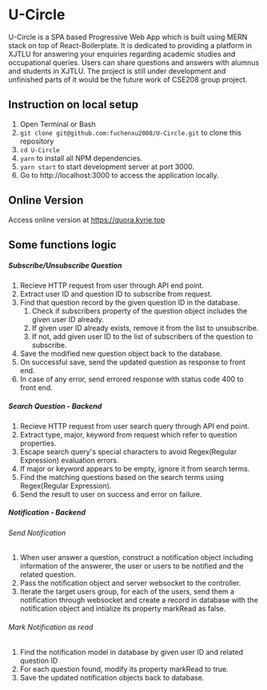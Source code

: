 # U-Circle

U-Circle is a SPA based Progressive Web App which is built using MERN stack on top of React-Boilerplate. It is dedicated to providing a platform in XJTLU for answering your enquiries regarding academic studies and occupational queries. Users can share questions and answers with alumnus and students in XJTLU. The project is still under development and unfinished parts of it would be the future work of CSE208 group project.

## Instruction on local setup

1. Open Terminal or Bash
2. `git clone git@github.com:fuchenxu2008/U-Circle.git` to clone this repository
3. `cd U-Circle`
4. `yarn` to install all NPM dependencies.
5. `yarn start` to start development server at port 3000.
6. Go to http://localhost:3000 to access the application locally.

## Online Version

Access online version at https://quora.kyrie.top

## Some functions logic

##### Subscribe/Unsubscribe Question

1. Recieve HTTP request from user through API end point.
2. Extract user ID and question ID to subscribe from request.
3. Find that question record by the given question ID in the database.
   1. Check if subscribers property of the question object includes the given user ID already.
   2. If given user ID already exists, remove it from the list to unsubscribe.
   3. If not, add given user ID to the list of subscribers of the question to subscribe.
4. Save the modified new question object back to the database.
5. On successful save, send the updated question as response to front end.
6. In case of any error, send errored response with status code 400 to front end.

##### Search Question - Backend

1. Recieve HTTP request from user search query through API end point.
2. Extract type, major, keyword from request which refer to question properties.
3. Escape search query's special characters to avoid Regex(Regular Expression) evaluation errors.
4. If major or keyword appears to be empty, ignore it from search terms.
5. Find the matching questions based on the search terms using Regex(Regular Expression).
6. Send the result to user on success and error on failure.

##### Notification - Backend

###### Send Notification

1. When user answer a question, construct a notification object including information of the answerer, the user or users to be notified and the related question.
2. Pass the notification object and server websocket to the controller.
3. Iterate the target users group, for each of the users, send them a notification through websocket and create a record in database with the notification object and intialize its property markRead as false.

###### Mark Notification as read

1. Find the notification model in database by given user ID and related question ID
2. For each question found, modify its property markRead to true.
3. Save the updated notification objects back to database.
